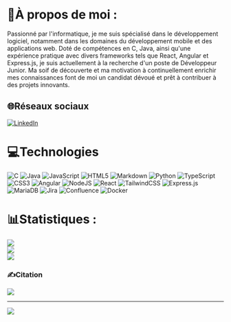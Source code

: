 # 💫À propos de moi :
Passionné par l'informatique, je me suis spécialisé dans le développement logiciel, notamment dans les domaines du développement mobile et des applications web. Doté de compétences en C, Java, ainsi qu'une expérience pratique avec divers frameworks tels que React, Angular et Express.js, je suis actuellement à la recherche d'un poste de Développeur Junior. Ma soif de découverte et ma motivation à continuellement enrichir mes connaissances font de moi un candidat dévoué et prêt à contribuer à des projets innovants.

## 🌐Réseaux sociaux
[![LinkedIn](https://img.shields.io/badge/LinkedIn-%230077B5.svg?logo=linkedin&logoColor=white)](https://linkedin.com/in/david-rajohnson) 

# 💻Technologies
![C](https://img.shields.io/badge/c-%2300599C.svg?style=for-the-badge&logo=c&logoColor=white) ![Java](https://img.shields.io/badge/java-%23ED8B00.svg?style=for-the-badge&logo=java&logoColor=white) ![JavaScript](https://img.shields.io/badge/javascript-%23323330.svg?style=for-the-badge&logo=javascript&logoColor=%23F7DF1E) ![HTML5](https://img.shields.io/badge/html5-%23E34F26.svg?style=for-the-badge&logo=html5&logoColor=white) ![Markdown](https://img.shields.io/badge/markdown-%23000000.svg?style=for-the-badge&logo=markdown&logoColor=white) ![Python](https://img.shields.io/badge/python-3670A0?style=for-the-badge&logo=python&logoColor=ffdd54) ![TypeScript](https://img.shields.io/badge/typescript-%23007ACC.svg?style=for-the-badge&logo=typescript&logoColor=white) ![CSS3](https://img.shields.io/badge/css3-%231572B6.svg?style=for-the-badge&logo=css3&logoColor=white) ![Angular](https://img.shields.io/badge/angular-%23DD0031.svg?style=for-the-badge&logo=angular&logoColor=white) ![NodeJS](https://img.shields.io/badge/node.js-6DA55F?style=for-the-badge&logo=node.js&logoColor=white) ![React](https://img.shields.io/badge/react-%2320232a.svg?style=for-the-badge&logo=react&logoColor=%2361DAFB) ![TailwindCSS](https://img.shields.io/badge/tailwindcss-%2338B2AC.svg?style=for-the-badge&logo=tailwind-css&logoColor=white) ![Express.js](https://img.shields.io/badge/express.js-%23404d59.svg?style=for-the-badge&logo=express&logoColor=%2361DAFB) ![MariaDB](https://img.shields.io/badge/MariaDB-003545?style=for-the-badge&logo=mariadb&logoColor=white) ![Jira](https://img.shields.io/badge/jira-%230A0FFF.svg?style=for-the-badge&logo=jira&logoColor=white) ![Confluence](https://img.shields.io/badge/confluence-%23172BF4.svg?style=for-the-badge&logo=confluence&logoColor=white) ![Docker](https://img.shields.io/badge/docker-%230db7ed.svg?style=for-the-badge&logo=docker&logoColor=white)
# 📊Statistiques :
![](https://github-readme-stats.vercel.app/api?username=masoustay6805&theme=dark&hide_border=true&include_all_commits=true&count_private=true)<br/>
![](https://github-readme-streak-stats.herokuapp.com/?user=masoustay6805&theme=dark&hide_border=true)<br/>
![](https://github-readme-stats.vercel.app/api/top-langs/?username=masoustay6805&theme=dark&hide_border=true&include_all_commits=true&count_private=true&layout=compact)

### ✍️Citation
![](https://quotes-github-readme.vercel.app/api?type=horizontal&theme=dark)

---
[![](https://visitcount.itsvg.in/api?id=masoustay6805&icon=0&color=1)](https://visitcount.itsvg.in)
